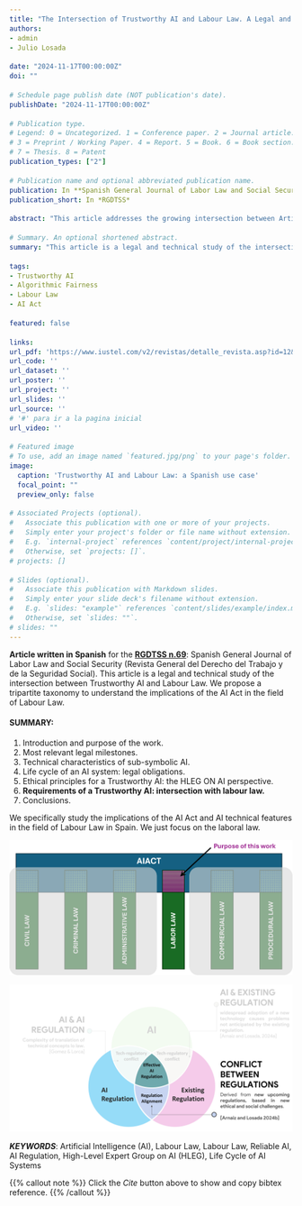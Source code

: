 ```yaml
---
title: "The Intersection of Trustworthy AI and Labour Law. A Legal and Technical Study from a Tripartite Taxonomy"
authors:
- admin
- Julio Losada

date: "2024-11-17T00:00:00Z"
doi: ""

# Schedule page publish date (NOT publication's date).
publishDate: "2024-11-17T00:00:00Z"

# Publication type.
# Legend: 0 = Uncategorized. 1 = Conference paper. 2 = Journal article.
# 3 = Preprint / Working Paper. 4 = Report. 5 = Book. 6 = Book section.
# 7 = Thesis. 8 = Patent
publication_types: ["2"]

# Publication name and optional abbreviated publication name.
publication: In **Spanish General Journal of Labor Law and Social Security**. n. 69
publication_short: In *RGDTSS*

abstract: "This article addresses the growing intersection between Artificial Intelligence (AI) and labour law. Through a tripartite taxonomy, and from a legal utility approach, it explores the characteristics and capabilities of sub-symbolic AI, the phases of its life cycle, both pre-implementation and post-implementation. The main documentary obligations and ethical principles established by the High-Level Expert Group on AI (HLEG) and the AI Act are analysed, highlighting the importance of human action and oversight, technical soundness, privacy and data management, transparency, diversity, non-discrimination and equity, social and environmental welfare, and accountability. The article concludes by providing an overview of the need for appropriate regulation to ensure the safe and legal use of AI in the workplace."

# Summary. An optional shortened abstract.
summary: "This article is a legal and technical study of the intersection between Trustworthy AI and Labour Law. We propose a tripartite taxonomy to understand the implications of the AI Act in the field of Labour Law."

tags:
- Trustworthy AI
- Algorithmic Fairness
- Labour Law
- AI Act

featured: false

links:
url_pdf: 'https://www.iustel.com/v2/revistas/detalle_revista.asp?id=12&z=1'
url_code: ''
url_dataset: ''
url_poster: ''
url_project: ''
url_slides: ''
url_source: '' 
# '#' para ir a la pagina inicial
url_video: ''

# Featured image
# To use, add an image named `featured.jpg/png` to your page's folder. 
image:
  caption: 'Trustworthy AI and Labour Law: a Spanish use case'
  focal_point: ""
  preview_only: false

# Associated Projects (optional).
#   Associate this publication with one or more of your projects.
#   Simply enter your project's folder or file name without extension.
#   E.g. `internal-project` references `content/project/internal-project/index.md`.
#   Otherwise, set `projects: []`.
# projects: []

# Slides (optional).
#   Associate this publication with Markdown slides.
#   Simply enter your slide deck's filename without extension.
#   E.g. `slides: "example"` references `content/slides/example/index.md`.
#   Otherwise, set `slides: ""`.
# slides: ""
---
```


**Article written in Spanish** for the [**RGDTSS n.69**](https://www.iustel.com/v2/revistas/detalle_revista.asp?id=12&z=1): Spanish General Journal of Labor Law and Social Security (Revista General del Derecho del Trabajo y de la Seguridad Social).  This article is a legal and technical study of the intersection between Trustworthy AI and Labour Law. We propose a tripartite taxonomy to understand the implications of the AI Act in the field of Labour Law.

#### SUMMARY:
 1. Introduction and purpose of the work. 
 2. Most relevant legal milestones.
 3. Technical characteristics of sub-symbolic AI.
 4. Life cycle of an AI system: legal obligations. 
 5. Ethical principles for a Trustworthy AI: the HLEG ON AI perspective. 
 6. **Requirements of a Trustworthy  AI: intersection with labour law.**
 7. Conclusions.
  
We specifically study the implications of the AI Act and AI technical features in the field of Labour Law in Spain.  We just focus on the laboral law. 

![Spanish Intersection of Ai and Labour Law](AIA-LaboralLaw-intersection.png "Intersection of the AI and Law in Spain")

![Effective Regulaton](overlap.png "Effective Regulation of AI in Spain")


***KEYWORDS***: Artificial Intelligence (AI), Labour Law, Labour Law, Reliable AI, AI Regulation, High-Level Expert Group on AI (HLEG), Life Cycle of AI Systems







{{% callout note %}}
Click the *Cite* button above to show and copy bibtex reference.
{{% /callout %}}

